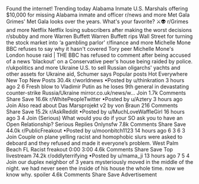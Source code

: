 Found the internet!
Trending today
Alabama Inmate
U.S. Marshals offering $10,000 for missing Alabama inmate and officer
r/news and more
Met Gala
Grimes' Met Gala looks over the years. What's your favorite? ⚔️👽
r/Grimes and more
Netflix
Netflix losing subscribers after making the worst decisions
r/sbubby and more
Warren Buffett
Warren Buffett rips Wall Street for turning the stock market into ‘a gambling parlor'
r/finance and more
Michelle Mone
BBC refuses to say why it hasn't covered Tory peer Michelle Mone's London house raid | THE BBC has refused to comment after being accused of a news 'blackout' on a Conservative peer's house being raided by police.
r/ukpolitics and more
Ukraine
U.S. to sell Russian oligarchs' yachts and other assets for Ukraine aid, Schumer says
Popular posts
Hot
Everywhere
New
Top
New Posts
30.4k
r/worldnews
•Posted by
u/thinkration
3 hours ago
2
6
Fresh blow to Vladimir Putin as he loses 9th general in devastating counter-strike
Russia/Ukraine
mirror.co.uk/news/w...
Join
1.7k Comments
Share
Save
16.6k
r/WhitePeopleTwitter
•Posted by
u/Aztery
3 hours ago
Join
Also read about Das Marsprojekt v2 by von Braun
216 Comments
Share
Save
15.2k
r/AskReddit
•Posted by
u/MuchLoveWaffleGirl
16 hours ago
3
4
Join
(Serious) What would you do if your SO ask you to have an Open Relationship?
Serious Replies Onlynsfw
7.8k Comments
Share
Save
44.0k
r/PublicFreakout
•Posted by
u/moonbitch1123
14 hours ago
6
3
6
3
Join
Couple on plane yelling racist and homophobic slurs were asked to deboard and they refused and made it everyone’s problem. West Palm Beach FL
Racist freakout
0:00
3:00
4.6k Comments
Share
Save
Top livestream
74.2k
r/oddlyterrifying
•Posted by
u/mama_ji
13 hours ago
7
5
4
Join
our duplex neighbor of 3 years mysteriously moved in the middle of the night. we had never seen the inside of his house the whole time. now we know why.
spoiler
4.6k Comments
Share
Save
Advertisement
